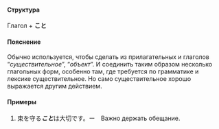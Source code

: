 #### Структура
Глагол + **こと**
#### Пояснение
Обычно используется, чтобы сделать из прилагательных и глаголов “*существительное*”, “*объект*”. И соединить таким образом несколько глагольных форм, особенно там, где требуется по грамматике и лексике существительное. Но само существительное хорошо выражается другим действием.
#### Примеры
1. 束を守る***こと***は大切です。ー　Важно держать обещание.